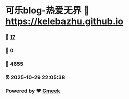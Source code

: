 # 可乐blog-热爱无界 :link: https://kelebazhu.github.io 
### :page_facing_up: [17](https://kelebazhu.github.io/tag.html) 
### :speech_balloon: 0 
### :hibiscus: 4655 
### :alarm_clock: 2025-10-29 22:05:38 
### Powered by :heart: [Gmeek](https://github.com/Meekdai/Gmeek)
